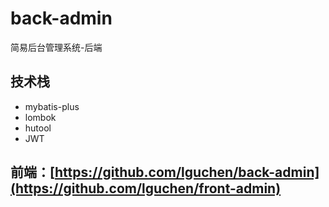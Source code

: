 # back-admin
简易后台管理系统-后端
## 技术栈
- mybatis-plus
- lombok
- hutool
- JWT
## 前端：[https://github.com/lguchen/back-admin](https://github.com/lguchen/front-admin)
